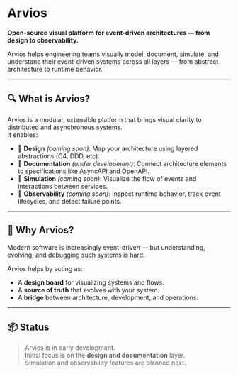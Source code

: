 # Arvios

**Open-source visual platform for event-driven architectures — from design to observability.**

Arvios helps engineering teams visually model, document, simulate, and understand their event-driven systems across all layers — from abstract architecture to runtime behavior.

---

## 🔍 What is Arvios?

Arvios is a modular, extensible platform that brings visual clarity to distributed and asynchronous systems.  
It enables:

- 📐 **Design** _(coming soon)_: Map your architecture using layered abstractions (C4, DDD, etc).
- 🧾 **Documentation** _(under development)_: Connect architecture elements to specifications like AsyncAPI and OpenAPI.
- 🎯 **Simulation** _(coming soon)_: Visualize the flow of events and interactions between services.
- 👀 **Observability** _(coming soon)_: Inspect runtime behavior, track event lifecycles, and detect failure points.

---

## 🧱 Why Arvios?

Modern software is increasingly event-driven — but understanding, evolving, and debugging such systems is hard.

Arvios helps by acting as:

- A **design board** for visualizing systems and flows.
- A **source of truth** that evolves with your system.
- A **bridge** between architecture, development, and operations.

---

## 📦 Status

> Arvios is in early development.  
> Initial focus is on the **design and documentation** layer.  
> Simulation and observability features are planned next.
